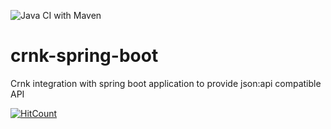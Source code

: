 ![Java CI with Maven](https://github.com/NageswaraRaoMaridu/crnk-spring-boot/workflows/Java%20CI%20with%20Maven/badge.svg?branch=master&event=push)

# crnk-spring-boot
Crnk integration with spring boot application to provide json:api compatible API





[![HitCount](http://hits.dwyl.com/NageswaraRaoMaridu/crnk-spring-boot.svg)](http://hits.dwyl.com/NageswaraRaoMaridu/crnk-spring-boot)
